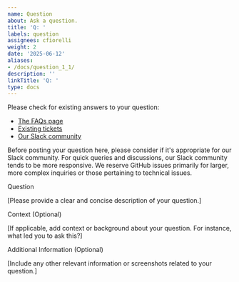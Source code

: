 ```yaml
---
name: Question
about: Ask a question.
title: 'Q: '
labels: question
assignees: cfiorelli
weight: 2
date: '2025-06-12'
aliases:
- /docs/question_1_1/
description: ''
linkTitle: 'Q: '
type: docs
---
```


Please check for existing answers to your question:
* [The FAQs page](https://github.com/allenai/s2-folks/blob/main/FAQ.md)
* [Existing tickets](https://github.com/allenai/s2-folks/issues?q=)
* [Our Slack community](https://semanticschol-xyj3882.slack.com/ssb/redirect) 


Before posting your question here, please consider if it's appropriate for our Slack community. For quick queries and discussions, our Slack community tends to be more responsive. We reserve GitHub issues primarily for larger, more complex inquiries or those pertaining to technical issues.

Question

[Please provide a clear and concise description of your question.]

Context (Optional)

[If applicable, add context or background about your question. For instance, what led you to ask this?]

Additional Information (Optional)

[Include any other relevant information or screenshots related to your question.]
